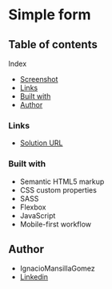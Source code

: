 # Simple form

## Table of contents

Index

- [Screenshot](#screenshot)
- [Links](#links)
- [Built with](#built-with)
- [Author](#author)

### Links

- [Solution URL](https://ignaciomansillagomez.github.io/Form-Js/)

### Built with

- Semantic HTML5 markup
- CSS custom properties
- SASS
- Flexbox
- JavaScript
- Mobile-first workflow

## Author

- IgnacioMansillaGomez
- [Linkedin](https://www.linkedin.com/in/ignacio-mansilla-gomez-3502551a3/)
